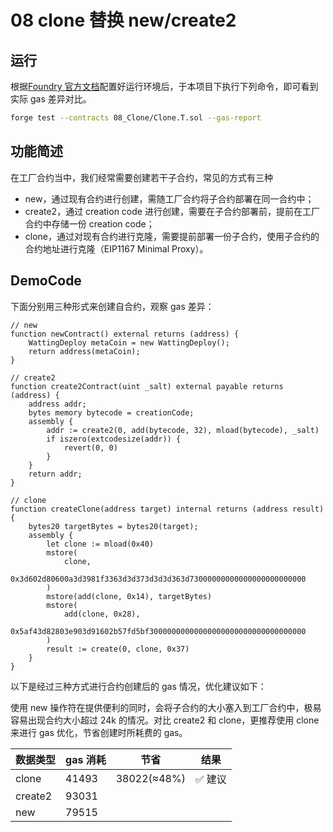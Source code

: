 # 08 clone 替换 new/create2

## 运行

根据[Foundry 官方文档](https://getfoundry.sh/)配置好运行环境后，于本项目下执行下列命令，即可看到实际 gas 差异对比。

```bash
forge test --contracts 08_Clone/Clone.T.sol --gas-report
```

## 功能简述

在工厂合约当中，我们经常需要创建若干子合约，常见的方式有三种

- new，通过现有合约进行创建，需随工厂合约将子合约部署在同一合约中；
- create2，通过 creation code 进行创建，需要在子合约部署前，提前在工厂合约中存储一份 creation code；
- clone，通过对现有合约进行克隆，需要提前部署一份子合约，使用子合约的合约地址进行克隆（EIP1167 Minimal Proxy）。

## DemoCode

下面分别用三种形式来创建自合约，观察 gas 差异：

```solidity
// new
function newContract() external returns (address) {
    WattingDeploy metaCoin = new WattingDeploy();
    return address(metaCoin);
}

// create2
function create2Contract(uint _salt) external payable returns (address) {
    address addr;
    bytes memory bytecode = creationCode;
    assembly {
        addr := create2(0, add(bytecode, 32), mload(bytecode), _salt)
        if iszero(extcodesize(addr)) {
            revert(0, 0)
        }
    }
    return addr;
}

// clone
function createClone(address target) internal returns (address result) {
    bytes20 targetBytes = bytes20(target);
    assembly {
        let clone := mload(0x40)
        mstore(
            clone,
            0x3d602d80600a3d3981f3363d3d373d3d3d363d73000000000000000000000000
        )
        mstore(add(clone, 0x14), targetBytes)
        mstore(
            add(clone, 0x28),
            0x5af43d82803e903d91602b57fd5bf30000000000000000000000000000000000
        )
        result := create(0, clone, 0x37)
    }
}
```

以下是经过三种方式进行合约创建后的 gas 情况，优化建议如下：

使用 new 操作符在提供便利的同时，会将子合约的大小塞入到工厂合约中，极易容易出现合约大小超过 24k 的情况。对比 create2 和 clone，更推荐使用 clone 来进行 gas 优化，节省创建时所耗费的 gas。

| 数据类型 | gas 消耗 | 节省        | 结果    |
| -------- | -------- | ----------- | ------- |
| clone   | 41493    | 38022(≈48%) | ✅ 建议 |
| create2  | 93031    |             |         |
| new      | 79515    |             |         |
